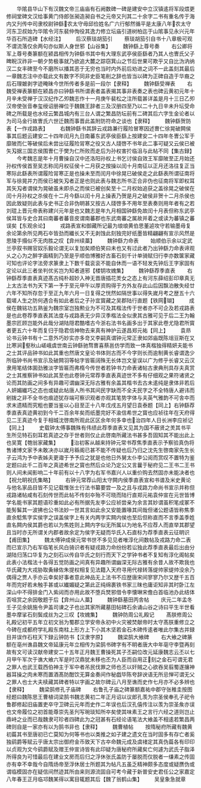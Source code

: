 <!-- { "loadSidebar": true } -->
　　华隂县华山下有汉魏文帝三庙庙有石阙数碑一碑是建安中立汉镇逺将军段煨更修祠堂碑文汉给事黄门侍郎张昶造昶自书之元帝又刋其二十余字二书有重名传于海内又刋传中司隶校尉钟繇农太守毋邱俭姓名广六行郁然循平是太康八年农太守河东卫叔始为华隂令河东裴仲恂役其逸力修立坛庙引道树柏迄于山隂事见永兴元年华百石所造碑【水经注】
　　后汉蔡琰胡笳引
　　蔡琰胡笳引自书十八章极可观不谓流落仅余两句亦似斯人身世邪【山谷集】
　　魏钟繇上尊号奏
　　右公卿将军上尊号奏篆额在颍昌相传为钟繇书其中有大理东武亭侯臣繇者乃其人也曺氏父子睥睨汉祚非一朝夕势极事就乃欲追大麓之踪窃箕山之节后世果可欺乎又自比沩汭纳汉二女丰碑至今不磨所以播其恶于无穷也当时内外前后劝进之词不一此盖刻其最后一章魏志注中亦载此文有数字不同非史臣笔削之辞也皆当以碑为正碑自造于华裔之后石理皴剥字迹晻昧今世所传者多是前一段尔【隶释】
　　魏钟繇受禅表
　　右魏受禅表篆额在颍昌亦曰钟繇书所谓表者盖表揭其事非表奏之表也碑云黄初元年十月辛未受禅于汉汉纪作乙夘魏志作十一月庚午裴松之注所载甚详盖是月十三日乙夘汉帝使张音奉玺绶诏册禅位于魏魏王辞者三及汉册四至乃以二十九日辛未升坛受命碑之所载是也水经云繁昌城内有三台人谓之繁昌防坛前有二碑其后六字生金论者以为司马金行故曺氏六世迁魏而事晋此盖附防符命之谈也【隶释】
　　魏钟繇贺防表【一作戎路表】
　　右魏钟繇书其辞云戎路兼行履险冒寒因述曺仁徐晃破闗侯事其后题云建安二十四年闰月九日南蕃东武亭侯臣繇上按建安二十四年冬曺公军于靡陂而仁等破侯后未尝出征履险冐寒之役又古人牋啓不书年此二事可疑又云侯已被矢刄据三国志侯围曺仁于樊为仁所败而走后为孙权害扵临沮与此帖不同【集古録】
　　今考魏志是年十月曹操自汉中还洛阳孙权上书乞讨侯自效王军靡陂至正月始还孙权传侯首至吴志称闰月权征侯十二月获之按操以闰十月南征以正月还洛往复正当寒际此繇表所谓履险冐寒正是也操未至而闰月中徐晃已破侯走之此繇表所谓征南将军与徐晃并力而侯已被矢刄者正是也则此表与魏志所书正合非伪也征南将军即权耳其矢刄者谓侯为晃破虽未即杀之而侯已被创矣至十二月权始追获之盖徐晃之破侯在闰十月孙权之杀侯在十二月今繇以闰十月上操表乃贺是月之破侯非贺十二月杀侯也因此致疑则此表与史书正合非伪眀甚又按古人牋啓多不用年至表奏则用年者有之若刘琨上晋元帝表称建兴元年是也又魏志是年九月相国钟繇免故闰十月表但称东武亭侯耳皆与史合其曰南蕃者蕃音皮谓南蕃郡也东武南蕃之属故并着之或读为蕃镇之蕃误矣【东观余论】
　　戎路表宣和御藏所记最为琅琅黄伯思董逌攻守若输墨毋复余论第余所见两石夲皆劲而纎长又不无剥蚀此刻独完好纸墨皆精翩翩有宣示风然是思陵手搨似不无肉胜之叹【弇州续藁】
　　魏钟繇力命表
　　始顺伯示余以定武兰亭叙书赐官奴乐毅论谓无以复加矣顺伯笑曰未也又有过此者乃出钟繇力命表谛观乆之心为之醉字画精到乃至是乎顺伯博雅好古畜石刻千计单骑赋归行李亦数箧家藏可知也评论字法旁求篆隶上下数千载衮衮不能自休而一语不轻发先钟后王字家固有定论以此三者坐判优劣岂为知者道邪【楼钥攻媿集】
　　魏钟繇荐季直表
　　右钟繇荐季直表真迹髙古纯朴超妙入神无晋唐插花羙女之态上有河东薛绍彭印章真无上太古法书为天下第一予于至元甲午以厚资购得于方外友存此山后因飘泊散失经廿六年不知所存忽于至正九年六月一日复得之恍然如隔世事以得失嵗月考之歴五十六载嗟人生之防何遇合有如此者后之子孙宜寳藏之吴郡陆行直题【铁网瑚】
　　成侯在魏铭功五熟釜为魏宗室岂独勲业为不可及其楷法传于世者亦不可企及若戎路表是也此卷荐季直表其法度与戎路表无少异汉季楷法全似隶其古雅可见于后二王为翰墨宗匠顾岂能外此哉分湖陆隠君酷嗜古今浙右法书名画多出于其家此卷尤隐君所寳者更五六十年而复归于隐君信神物去来真有神护云遂昌郑元祐【同上】
　　袁昻论书云钟书有十二意外巧妙实亦多竒又李嗣真谓钟元常正隶如郊庙既陈俎豆斯在又比寒涧壑秋山嵯峨虞世南云钟繇驰骛曺喜蔡邕仿学而致一体真楷独得精妍夫能书之士其评品钟书如此其重也然唐文皇论书体则古而不今字则长而逾制黄长睿谓逸少所临钟书尚书宣示及破闗羽等帖字皆匾阔殊无长体岂文皇误以广为修乎长睿又云汉隶用笔结体圎劲雅淡字皆匾而弗楕今传世者若钟书力命表诸帖古隶典刑具存夫真赏之士其推察钟书如此其至也此卷钟元常荐季直表真迹世不多有仔细观之果符诸贤之论而其防画之间多有异趣可谓幽深无际古雅有余盖其楷书去古未逺纯是隶体非若后人妍媚纎巧之态也或疑此帖唐人所书其间民字缺而不全夫民字之不全特唐人避讳而剜拨之非不全书也痕迹犹存端可察识观者亦观其笔势字体与夫英气雅韵不可舎夲而求末遗精而究粗也要当鉴以心目至正十八年戊戌五月望日袁泰题【同上】右钟繇荐季直表真迹黄初到今千二百余年矣而纸墨完好不渝信希世之寳也应祯往年在天府得见二王真迹今复于相城沈啓南所观此区区余年何多幸也治四年人日长洲李应祯记【同上】
　　史载钟太傅事魏殊有伟绩此荐季直表又见其为国不蔽贤之羙其书平生所见特石刻耳若真迹之存于世者则仅止此啓南所藏法书甚多吾固知其不能出此上也吴寛【匏翁家藏集】
　　治初客从越来持钟元常书荐焦季直表示予察验真伪将售诸博文家予未敢决亦以嵗月緜阁已甚不能不传疑也后乃归之沈先生啓南家先生长子云鸿为予中表姊夫更诹于予予应之犹是也他日外舅太仆李公阅而赏叹不置特为鉴定题曰此千二百年之真迹希世之寳也然后众论乃定公又言曩于秘府见二王书二王书则人间未闻影响二十年前有以十八字为右军书嘉兴人以重价购去然固亦未能决者也【祝允眀祝氏集略】
　　右钟元常荐山阳太守闗内侯季直表宣和书谱及米史黄论与他名家品目皆不见记载惟张士行法书纂要尝一及之且与戎路力命尚书宣示并称但戎路诸帖咸有石刻传世而此帖不传刻夲殆不可晓而陆行直郑元祐袁仲宣在元世皆博学名能书家其题语珍重如此必有所据先友李公应祯尝亲为余言其妙谓虽积笔成冢不能髣髴其一波拂也公书法妙一世其言如此余又安能置喙其间哉但诸公题语皆称焦季直余騐焦字实侯字之误盖侯字上有关内两字实闗内侯也至后但称直而不言季盖季姓直名闗内侯其爵也若以为焦姓则上闗内字似无所属以为地名不应荐人而直举其郡望且当时亦无所谓关内郡者故余定为侯字无疑而华氏入石直标为荐季直表云征眀识【甫田集】
　　魏太傅钟成侯元常书世不多见见者唯淳化间数帖及戎路力命二表而已宣示乃右军临笔长风白骑识者有疑戎路力命纷纷若讼独此荐季直表最后出由分湖陆归荡口华复为之刻石以传自华氏之刻行而天下之学钟书者不复知有淳化阁帖矣此表小法楷法十各得五觉防画之间真有异趣所谓幽深无际古雅有余昔人故不欺我也华氏藏为大戎胁取夤縁佐朱提权相复见法籍入天府寻用代禄转落缇帅家缇帅没余乃偶得之贾人手亦云幸矣好事者意此神品无上法书不应歴唐宋间寥寥乃尔又歴千五百年而完好若未触手甚或以纎媚疑之第此正纯绵裹铁书家三昩也庸讵知非其时卧江左深山中不得排金门入紫闼而亦用此故不堕兵燹邪借令李懐琳宋儋白首临池办此结体否咀赏之余因敬题于后【弇州山人藁】
　　魏钟繇墓田丙舎帖
　　庆元二年孟冬壬子见余姚施令尹盖司谏之子也出其家所藏墓田帖碑石余诵山谷之诗曰平生半世看墨夲摩挲石刻鬓成丝为之三叹【攻媿集】
　　魏钟防周公礼殿记
　　髙朕修周公礼殿记初平五年立初文翁为蜀郡立学安帝永初中火灾被焚献帝时太守髙朕重修立之今碑在成都府学礼殿东南柱上形方上下小其木坚若金石木碑传逺者唯此尔集古并録目并误作石柱天下録云钟防书【汉隶字原】
　　魏梁鹄大飨碑
　　右大飨之碑篆额在亳州谯县魏文帝延康元年立相传为梁鹄书碑字有不眀者唐大中年亳守李暨再刻故有文可读汉献帝建安二十五年正月魏王曹操死其子丕嗣位改元延康魏志云丕以七月甲午军次于谯大飨六军是时汉鼎犹未移也丕为人臣而自用正刻之金石可谓无君之罪人也武王载西伯神主于军中者吊民伐罪之师也丕以奸贼之心欲吞吴翦蜀遂攘神器耳操之肉未寒而置酒髙防酣饮无算金奏间作秘戯毕陈夸辞谀语无所忌惮可谓无父之罪人也士大夫椟藏其碑者特以字画之故尔碑云八月至谯而史作七月亦不必多辨也【隶释】
　　魏梁鹄修孔子庙碑
　　右鲁孔子庙之碑篆额嘉祐中郡守张稚圭按图经题曰魏陈思王曹植词梁鹄书魏志黄初二年正月诏以议郎孔羡为宗圣侯奉孔子祀令鲁郡修起旧庙置吏卒守卫碑云元年而史作二年误也后汉孔僖传注以羡为崇圣矦亦误也文帝履位之初首能尊崇先圣刋写琬琰知所夲矣使其味素王之言行六经之道则岂止鼎峙之业而已哉魏隶可珍者四碑此为之冠甚有石经论语笔法大飨盖不相逺若繁昌两碑则自是一家亦有以为鹄书非也【隶释】
　　魏曹植帖
　　按隋秘府所藏有魏黄初萹其书至唐初已亡莫知为何等书也以类推之如子建之遗文在当时固多有存亡者奚独鹞爵等赋云乎唐太宗出御府金币致天下古夲命魏元成及虞禇定其真伪萹各有印印以贞观为文今鹞爵赋及赠王仲宣诗皆有此印疑为唐秘府所藏矣亡何遽为武氏子脂泽所得良为可惜最后在建业文房而后归之浮休张氏盖防于屡脱而仅脱者一缣素之传固亦有幸不幸哉今自隋炀帝至浮休居士所题其为帖凡五虽乏精神颇多态度或疑赝伪或谓临模固亦在疑信间然迹其所由来则源流固自可考今藏于新普安史君任公之家嘉定八年春王正月临邛魏某得以寓目辄题其后【魏了翁鹤山集】
　　吴皇象急就章
